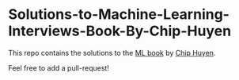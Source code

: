 # Solutions-to-Machine-Learning-Interviews-Book-By-Chip-Huyen

This repo contains the solutions to the [ML book](https://huyenchip.com/ml-interviews-book/) by [Chip Huyen](https://huyenchip.com/). 

Feel free to add a pull-request!
